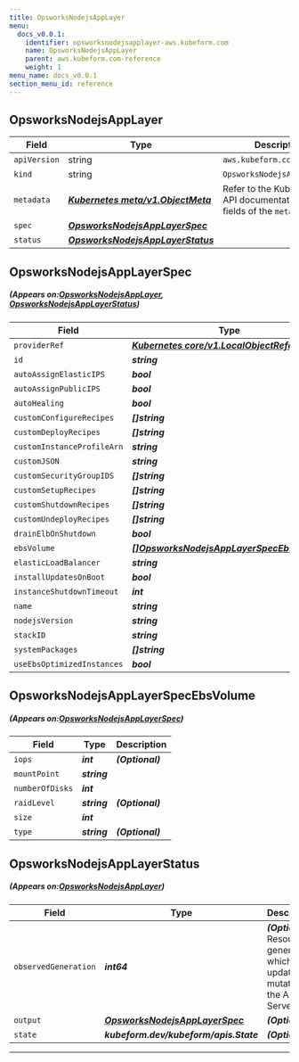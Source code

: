 ```yaml
---
title: OpsworksNodejsAppLayer
menu:
  docs_v0.0.1:
    identifier: opsworksnodejsapplayer-aws.kubeform.com
    name: OpsworksNodejsAppLayer
    parent: aws.kubeform.com-reference
    weight: 1
menu_name: docs_v0.0.1
section_menu_id: reference
---
```


## OpsworksNodejsAppLayer
| Field | Type | Description |
| ------ | ----- | ----------- |
| `apiVersion` | string | `aws.kubeform.com/v1alpha1` |
|    `kind` | string | `OpsworksNodejsAppLayer` |
| `metadata` | ***[Kubernetes meta/v1.ObjectMeta](https://kubernetes.io/docs/reference/generated/kubernetes-api/v1.13/#objectmeta-v1-meta)***|Refer to the Kubernetes API documentation for the fields of the `metadata` field.|
| `spec` | ***[OpsworksNodejsAppLayerSpec](#OpsworksNodejsAppLayerSpec)***||
| `status` | ***[OpsworksNodejsAppLayerStatus](#OpsworksNodejsAppLayerStatus)***||
## OpsworksNodejsAppLayerSpec
##### (Appears on:[OpsworksNodejsAppLayer](#OpsworksNodejsAppLayer), [OpsworksNodejsAppLayerStatus](#OpsworksNodejsAppLayerStatus))
| Field | Type | Description |
| ------ | ----- | ----------- |
| `providerRef` | ***[Kubernetes core/v1.LocalObjectReference](https://kubernetes.io/docs/reference/generated/kubernetes-api/v1.13/#localobjectreference-v1-core)***||
| `id` | ***string***||
| `autoAssignElasticIPS` | ***bool***| ***(Optional)*** |
| `autoAssignPublicIPS` | ***bool***| ***(Optional)*** |
| `autoHealing` | ***bool***| ***(Optional)*** |
| `customConfigureRecipes` | ***[]string***| ***(Optional)*** |
| `customDeployRecipes` | ***[]string***| ***(Optional)*** |
| `customInstanceProfileArn` | ***string***| ***(Optional)*** |
| `customJSON` | ***string***| ***(Optional)*** |
| `customSecurityGroupIDS` | ***[]string***| ***(Optional)*** |
| `customSetupRecipes` | ***[]string***| ***(Optional)*** |
| `customShutdownRecipes` | ***[]string***| ***(Optional)*** |
| `customUndeployRecipes` | ***[]string***| ***(Optional)*** |
| `drainElbOnShutdown` | ***bool***| ***(Optional)*** |
| `ebsVolume` | ***[[]OpsworksNodejsAppLayerSpecEbsVolume](#OpsworksNodejsAppLayerSpecEbsVolume)***| ***(Optional)*** |
| `elasticLoadBalancer` | ***string***| ***(Optional)*** |
| `installUpdatesOnBoot` | ***bool***| ***(Optional)*** |
| `instanceShutdownTimeout` | ***int***| ***(Optional)*** |
| `name` | ***string***| ***(Optional)*** |
| `nodejsVersion` | ***string***| ***(Optional)*** |
| `stackID` | ***string***||
| `systemPackages` | ***[]string***| ***(Optional)*** |
| `useEbsOptimizedInstances` | ***bool***| ***(Optional)*** |
## OpsworksNodejsAppLayerSpecEbsVolume
##### (Appears on:[OpsworksNodejsAppLayerSpec](#OpsworksNodejsAppLayerSpec))
| Field | Type | Description |
| ------ | ----- | ----------- |
| `iops` | ***int***| ***(Optional)*** |
| `mountPoint` | ***string***||
| `numberOfDisks` | ***int***||
| `raidLevel` | ***string***| ***(Optional)*** |
| `size` | ***int***||
| `type` | ***string***| ***(Optional)*** |
## OpsworksNodejsAppLayerStatus
##### (Appears on:[OpsworksNodejsAppLayer](#OpsworksNodejsAppLayer))
| Field | Type | Description |
| ------ | ----- | ----------- |
| `observedGeneration` | ***int64***| ***(Optional)*** Resource generation, which is updated on mutation by the API Server.|
| `output` | ***[OpsworksNodejsAppLayerSpec](#OpsworksNodejsAppLayerSpec)***| ***(Optional)*** |
| `state` | ***kubeform.dev/kubeform/apis.State***| ***(Optional)*** |
---
